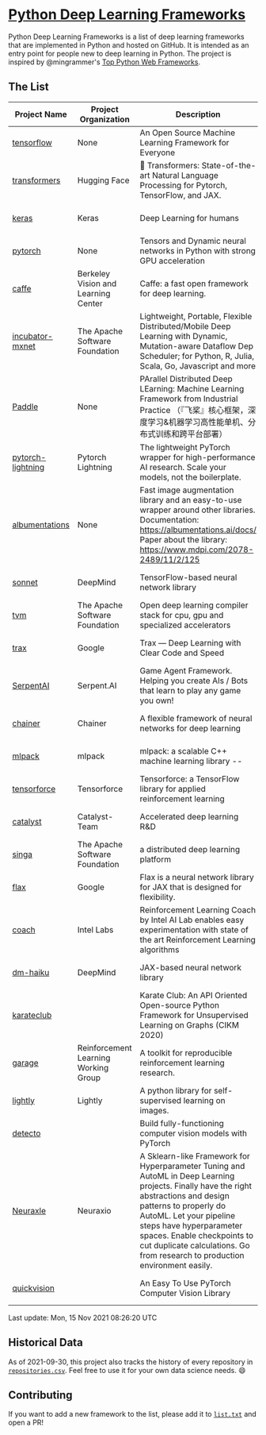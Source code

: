 # [Python Deep Learning Frameworks](https://www.github.com/shimst3r/python-deep-learning-frameworks)

Python Deep Learning Frameworks is a list of deep learning frameworks that are implemented in Python and hosted on GitHub. It is intended as an entry point for people new to deep learning in Python. The project is inspired by @mingrammer's [Top Python Web Frameworks](https://github.com/mingrammer/python-web-framework-stars).

## The List

| Project Name | Project Organization | Description | Stars | Forks | Open Issues | Last Commit |
| ------------ | -------------------- | ----------- | ----: | ----: | ----------: | ----------- |
| [tensorflow](https://tensorflow.org) | None | An Open Source Machine Learning Framework for Everyone | 160576 | 85801 | 2855 | 0 day(s) ago |
| [transformers](https://huggingface.co/transformers) | Hugging Face | 🤗 Transformers: State-of-the-art Natural Language Processing for Pytorch, TensorFlow, and JAX. | 54087 | 12798 | 409 | 0 day(s) ago |
| [keras](http://keras.io/) | Keras | Deep Learning for humans | 53195 | 18891 | 256 | 0 day(s) ago |
| [pytorch](https://pytorch.org) | None | Tensors and Dynamic neural networks in Python with strong GPU acceleration | 52104 | 14241 | 10359 | 0 day(s) ago |
| [caffe](http://caffe.berkeleyvision.org/) | Berkeley Vision and Learning Center | Caffe: a fast open framework for deep learning. | 32067 | 18902 | 1174 | 0 day(s) ago |
| [incubator-mxnet](https://mxnet.apache.org) | The Apache Software Foundation | Lightweight, Portable, Flexible Distributed/Mobile Deep Learning with Dynamic, Mutation-aware Dataflow Dep Scheduler; for Python, R, Julia, Scala, Go, Javascript and more | 19745 | 6879 | 1954 | 0 day(s) ago |
| [Paddle](http://www.paddlepaddle.org/) | None | PArallel Distributed Deep LEarning: Machine Learning Framework from Industrial Practice （『飞桨』核心框架，深度学习&机器学习高性能单机、分布式训练和跨平台部署） | 16939 | 4118 | 2910 | 0 day(s) ago |
| [pytorch-lightning](https://pytorchlightning.ai) | Pytorch Lightning | The lightweight PyTorch wrapper for high-performance AI research. Scale your models, not the boilerplate. | 16167 | 1976 | 427 | 0 day(s) ago |
| [albumentations](https://albumentations.ai) | None | Fast image augmentation library and an easy-to-use wrapper around other libraries. Documentation:  https://albumentations.ai/docs/ Paper about the library: https://www.mdpi.com/2078-2489/11/2/125 | 9125 | 1166 | 239 | 0 day(s) ago |
| [sonnet](https://sonnet.dev/) | DeepMind | TensorFlow-based neural network library | 9070 | 1298 | 23 | 0 day(s) ago |
| [tvm](https://tvm.apache.org/) | The Apache Software Foundation | Open deep learning compiler stack for cpu, gpu and specialized accelerators | 7343 | 2260 | 335 | 0 day(s) ago |
| [trax](https://github.com/google/trax) | Google | Trax — Deep Learning with Clear Code and Speed | 6579 | 662 | 80 | 0 day(s) ago |
| [SerpentAI](http://serpent.ai) | Serpent.AI | Game Agent Framework. Helping you create AIs / Bots that learn to play any game you own! | 6081 | 716 | 2 | 0 day(s) ago |
| [chainer](https://chainer.org) | Chainer | A flexible framework of neural networks for deep learning | 5634 | 1375 | 11 | 4 day(s) ago |
| [mlpack](https://www.mlpack.org/) | mlpack | mlpack: a scalable C++ machine learning library --  | 3849 | 1390 | 81 | 1 day(s) ago |
| [tensorforce](https://github.com/tensorforce/tensorforce) | Tensorforce | Tensorforce: a TensorFlow library for applied reinforcement learning | 3049 | 511 | 5 | 0 day(s) ago |
| [catalyst](https://catalyst-team.com) | Catalyst-Team | Accelerated deep learning R&D | 2768 | 349 | 9 | 1 day(s) ago |
| [singa](https://github.com/apache/singa) | The Apache Software Foundation | a distributed deep learning platform | 2381 | 703 | 37 | 3 day(s) ago |
| [flax](https://github.com/google/flax) | Google | Flax is a neural network library for JAX that is designed for flexibility. | 2287 | 270 | 167 | 0 day(s) ago |
| [coach](https://intellabs.github.io/coach/) | Intel Labs | Reinforcement Learning Coach by Intel AI Lab enables easy experimentation with state of the art Reinforcement Learning algorithms | 2078 | 414 | 87 | 1 day(s) ago |
| [dm-haiku](https://dm-haiku.readthedocs.io) | DeepMind | JAX-based neural network library | 1470 | 115 | 34 | 0 day(s) ago |
| [karateclub](https://karateclub.readthedocs.io) |  | Karate Club: An API Oriented Open-source Python Framework for Unsupervised Learning on Graphs (CIKM 2020) | 1430 | 174 | 0 | 1 day(s) ago |
| [garage](https://github.com/rlworkgroup/garage) | Reinforcement Learning Working Group | A toolkit for reproducible reinforcement learning research. | 1332 | 239 | 219 | 0 day(s) ago |
| [lightly](https://github.com/lightly-ai/lightly) | Lightly | A python library for self-supervised learning on images. | 1302 | 82 | 50 | 1 day(s) ago |
| [detecto](https://detecto.readthedocs.io/) |  | Build fully-functioning computer vision models with PyTorch | 517 | 86 | 27 | 1 day(s) ago |
| [Neuraxle](https://www.neuraxle.org/) | Neuraxio | A Sklearn-like Framework for Hyperparameter Tuning and AutoML in Deep Learning projects. Finally have the right abstractions and design patterns to properly do AutoML. Let your pipeline steps have hyperparameter spaces. Enable checkpoints to cut duplicate calculations. Go from research to production environment easily. | 476 | 51 | 136 | 0 day(s) ago |
| [quickvision](https://github.com/oke-aditya/quickvision) |  | An Easy To Use PyTorch Computer Vision Library | 48 | 4 | 19 | 20 day(s) ago |

Last update: Mon, 15 Nov 2021 08:26:20 UTC

## Historical Data

As of 2021-09-30, this project also tracks the history of every repository in [`repositories.csv`](./repositories.csv). Feel free to use it for your own data science needs. :smile:

## Contributing

If you want to add a new framework to the list, please add it to [`list.txt`](./python-deep-learning-frameworks/list.txt) and open a PR!